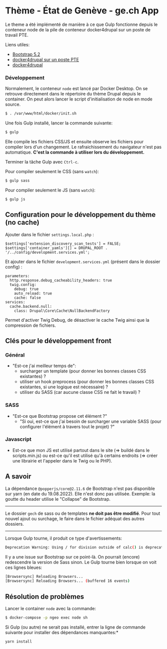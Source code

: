 # Thème - État de Genève - ge.ch App 

Le theme a été implémenté de manière à ce que Gulp fonctionne depuis le conteneur node de la pile de conteneur docker4drupal sur un poste de travail PTE.

Liens utiles:
- [Bootstrap 5.2](https://getbootstrap.com/docs/5.2)
- [docker4drupal sur un poste PTE](***REMOVED***/viewpage.action?pageId=1463550270)
- [docker4drupal](https://github.com/wodby/docker4drupal)

### Développement

Normalement, le conteneur `node` est lancé par Docker Desktop.
On se retrouve directement dans le répertoire du thème Drupal depuis le container.
On peut alors lancer le script d'initialisation de node en mode source.
```bash
$ . /var/www/html/docker/init.sh
```

Une fois Gulp installé, lancer la commande suivante:
```bash
$ gulp
```
Elle compile les fichiers CSS/JS et ensuite observe les fichiers pour compiler lors d'un changement.
Le rafraichissement du navigateur n'est pas automatique.
**C'est la commande à utiliser lors du développement.**

Terminer la tâche Gulp avec `Ctrl-c`.


Pour compiler seulement le CSS (sans `watch`):
```bash
$ gulp sass
```

Pour compiler seulement le JS (sans `watch`):
```bash
$ gulp js
```

## Configuration pour le développement du thème (no cache)

Ajouter dans le fichier `settings.local.php` :
```
$settings['extension_discovery_scan_tests'] = FALSE;
$settings['container_yamls'][] = DRUPAL_ROOT . '/../config/development.services.yml';
```

Et ajouter dans le fichier `development.services.yml` (présent dans le dossier config) :
```
parameters:
  http.response.debug_cacheability_headers: true
  twig.config:
    debug: true
    auto_reload: true
    cache: false
services:
  cache.backend.null:
    class: Drupal\Core\Cache\NullBackendFactory
```
Permet d'activer Twig Debug, de désactiver le cache Twig ainsi que la compression de fichiers.

## Clés pour le développement front

### Général
- "Est-ce j'ai meilleur temps de":
  - surcharger un template (pour donner les bonnes classes CSS existantes) ?
  - utiliser un hook preprocess (pour donner les bonnes classes CSS existantes, si une logique est nécessaire) ?
  - utiliser du SASS (car aucune classe CSS ne fait le travail) ?

### SASS
- "Est-ce que Bootstrap propose cet élément ?"
    - "Si oui, est-ce que j'ai besoin de surcharger une variable SASS (pour configurer l'élément à travers tout le projet) ?"

### Javascript
- Est-ce que mon JS est utilisé partout dans le site (=> buildé dans le scripts.min.js) ou 
  est-ce qu'il est utilisé qu'à certains endroits (=> créer une librairie et l'appeler dans le Twig ou le PHP).

## A savoir

La dépendance `@popperjs/core@2.11.6` de Bootstrap n'est pas disponible sur yarn (en date du 19.08.2022).
Elle n'est donc pas utilisée. Exemple: la goutte du header utilise le "Collapse" de Bootstrap.

---

Le dossier `gech` de sass ou de templates **ne doit pas être modifié**.
Pour tout nouvel ajout ou surchage, le faire dans le fichier adéquat des autres dossiers.

---

Lorsque Gulp tourne, il produit ce type d'avertissements:
```bash
Deprecation Warning: Using / for division outside of calc() is deprecated and will be removed in Dart Sass 2.0.0.
```
Il y a une issue sur Bootstrap sur ce point-là. On pourrait (encore) redescendre la version de Sass sinon.
Le Gulp tourne bien lorsque on voit ces lignes bleues:
```bash
[Browsersync] Reloading Browsers...
[Browsersync] Reloading Browsers... (buffered 16 events)
```


## Résolution de problèmes

Lancer le container `node` avec la commande:
```bash
$ docker-compose -p ngeo exec node sh
```

Si Gulp (ou autre) ne serait pas installé, entrer la ligne de commande suivante pour installer des dépendances manquantes:*
```bash
yarn install
```